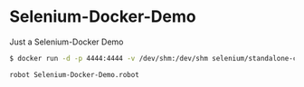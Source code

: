 # Selenium-Docker-Demo
Just a Selenium-Docker Demo


``` bash
$ docker run -d -p 4444:4444 -v /dev/shm:/dev/shm selenium/standalone-chrome:3.141.59-titanium
``` 

```bash
robot Selenium-Docker-Demo.robot
```
